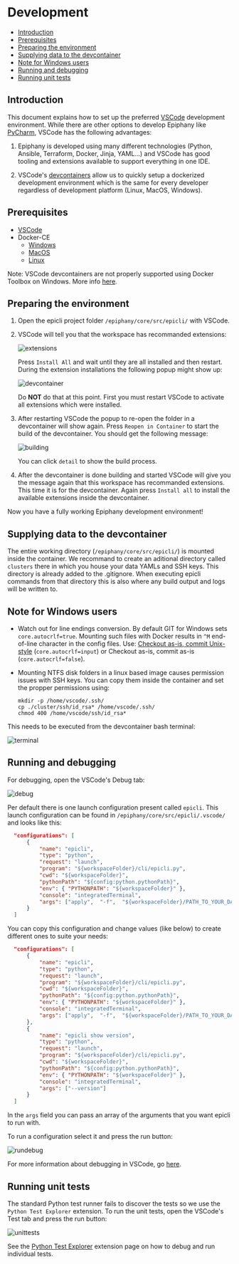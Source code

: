 # Development

<!-- TOC -->

- [Introduction](#introduction)
- [Prerequisites](#prerequisites)
- [Preparing the environment](#preparing-the-environment)
- [Supplying data to the devcontainer](#supplying-data-to-the-devcontainer)
- [Note for Windows users](#note-for-Windows-users)
- [Running and debugging](#running-and-debugging)  
- [Running unit tests](#running-unit-tests)

<!-- /TOC -->

## Introduction

This document explains how to set up the preferred [VSCode](https://code.visualstudio.com/) development environment. While there are other options to develop Epiphany like [PyCharm](https://www.jetbrains.com/pycharm/), VSCode has the following advantages:

1. Epiphany is developed using many different technologies (Python, Ansible, Terraform, Docker, Jinja, YAML...) and VSCode has good tooling and extensions available to support everything in one IDE.

2. VSCode's [devcontainers](https://code.visualstudio.com/docs/remote/containers) allow us to quickly setup a dockerized development environment which is the same  for every developer regardless of development platform (Linux, MacOS, Windows).

## Prerequisites

- [VSCode](https://code.visualstudio.com/)
- Docker-CE
  - [Windows](https://hub.docker.com/editions/community/docker-ce-desktop-windows)
  - [MacOS](https://hub.docker.com/editions/community/docker-ce-desktop-mac)
  - [Linux](https://docs.docker.com/install/linux/docker-ce/ubuntu/)

Note: VSCode devcontainers are not properly supported using Docker Toolbox on Windows. More info [here](https://github.com/microsoft/vscode-remote-release/issues/95).

## Preparing the environment

1. Open the epicli project folder ```/epiphany/core/src/epicli/``` with VSCode.

2. VSCode will tell you that the workspace has recommanded extensions:

    ![extensions](../assets/images/development/extensions.png)

    Press ```Install All``` and wait until they are all installed and then restart. During the extension installations the following popup might show up:

    ![devcontainer](../assets/images/development/devcontainer.png)

    Do **NOT** do that at this point. First you must restart VSCode to activate all extensions which were installed.

3. After restarting VSCode the popup to re-open the folder in a devcontainer will show again. Press ```Reopen in Container``` to start the build of the devcontainer. You should get the following message:

    ![building](../assets/images/development/building.png)

    You can click ```detail``` to show the build process.

4. After the devcontainer is done building and started VSCode will give you the message again that this workspace has recommanded extensions. This time it is for the devcontainer. Again press ```Install all``` to install the available extensions inside the devcontainer.

Now you have a fully working Epiphany development environment!

## Supplying data to the devcontainer

The entire working directory (```/epiphany/core/src/epicli/```) is mounted inside the container. We recommand to create an aditional directory called ```clusters``` there in which you house your data YAMLs and SSH keys. This directory is already added to the .gitignore. When executing epicli commands from that directory this is also where any build output and logs will be written to.

## Note for Windows users

- Watch out for line endings conversion. By default GIT for Windows sets `core.autocrlf=true`. Mounting such files with Docker results in `^M` end-of-line character in the config files.
Use: [Checkout as-is, commit Unix-style](https://stackoverflow.com/questions/10418975/how-to-change-line-ending-settings) (`core.autocrlf=input`) or Checkout as-is, commit as-is (`core.autocrlf=false`).

- Mounting NTFS disk folders in a linux based image causes permission issues with SSH keys. You can copy them inside the container and set the propper permissions using:

    ```shell
    mkdir -p /home/vscode/.ssh/
    cp ./cluster/ssh/id_rsa* /home/vscode/.ssh/
    chmod 400 /home/vscode/ssh/id_rsa*
    ```

This needs to be executed from the devcontainer bash terminal:

![terminal](../assets/images/development/terminal.png)

## Running and debugging

For debugging, open the VSCode's Debug tab:

![debug](../assets/images/development/debug.png)

Per default there is one launch configuration present called ```epicli```. This launch configuration can be found in ```/epiphany/core/src/epicli/.vscode/``` and looks like this:

  ```json
    "configurations": [
        {
            "name": "epicli",
            "type": "python",
            "request": "launch",
            "program": "${workspaceFolder}/cli/epicli.py",
            "cwd": "${workspaceFolder}",
            "pythonPath": "${config:python.pythonPath}",
            "env": { "PYTHONPATH": "${workspaceFolder}" },
            "console": "integratedTerminal",
            "args": ["apply",  "-f",  "${workspaceFolder}/PATH_TO_YOUR_DATA_YAML"]
        }
    ]
  ```

You can copy this configuration and change values (like below) to create different ones to suite your needs:

  ```json
    "configurations": [
        {
            "name": "epicli",
            "type": "python",
            "request": "launch",
            "program": "${workspaceFolder}/cli/epicli.py",
            "cwd": "${workspaceFolder}",
            "pythonPath": "${config:python.pythonPath}",
            "env": { "PYTHONPATH": "${workspaceFolder}" },
            "console": "integratedTerminal",
            "args": ["apply",  "-f",  "${workspaceFolder}/PATH_TO_YOUR_DATA_YAML"]
        },
        {
            "name": "epicli show version",
            "type": "python",
            "request": "launch",
            "program": "${workspaceFolder}/cli/epicli.py",
            "cwd": "${workspaceFolder}",
            "pythonPath": "${config:python.pythonPath}",
            "env": { "PYTHONPATH": "${workspaceFolder}" },
            "console": "integratedTerminal",
            "args": ["--version"]
        }
    ]
  ```

In the ```args``` field you can pass an array of the arguments that you want epicli to run with.

To run a configuration select it and press the run button:

![rundebug](../assets/images/development/rundebug.png)

For more information about debugging in VSCode, go [here](https://code.visualstudio.com/docs/editor/debugging).

## Running unit tests

The standard Python test runner fails to discover the tests so we use the ```Python Test Explorer``` extension. To run the unit tests, open the VSCode's Test tab and press the run button:

![unittests](../assets/images/development/unittests.png)

See the [Python Test Explorer](https://marketplace.visualstudio.com/items?itemName=LittleFoxTeam.vscode-python-test-adapter) extension page on how to debug and run individual tests.
